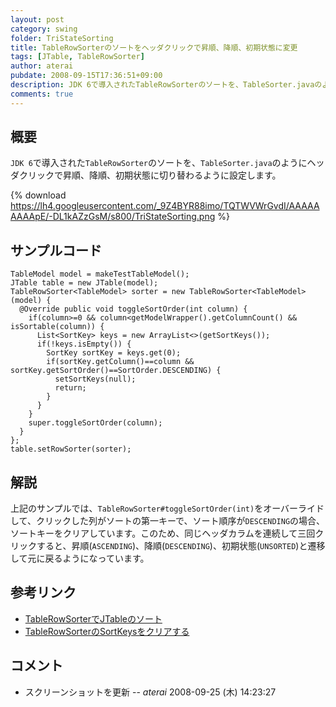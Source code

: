 ```yaml
---
layout: post
category: swing
folder: TriStateSorting
title: TableRowSorterのソートをヘッダクリックで昇順、降順、初期状態に変更
tags: [JTable, TableRowSorter]
author: aterai
pubdate: 2008-09-15T17:36:51+09:00
description: JDK 6で導入されたTableRowSorterのソートを、TableSorter.javaのようにヘッダクリックで昇順、降順、初期状態に切り替わるように設定します。
comments: true
---
```

## 概要
`JDK 6`で導入された`TableRowSorter`のソートを、`TableSorter.java`のようにヘッダクリックで昇順、降順、初期状態に切り替わるように設定します。

{% download https://lh4.googleusercontent.com/_9Z4BYR88imo/TQTWVWrGvdI/AAAAAAAAApE/-DL1kAZzGsM/s800/TriStateSorting.png %}

## サンプルコード
<pre class="prettyprint"><code>TableModel model = makeTestTableModel();
JTable table = new JTable(model);
TableRowSorter&lt;TableModel&gt; sorter = new TableRowSorter&lt;TableModel&gt;(model) {
  @Override public void toggleSortOrder(int column) {
    if(column&gt;=0 &amp;&amp; column&lt;getModelWrapper().getColumnCount() &amp;&amp; isSortable(column)) {
      List&lt;SortKey&gt; keys = new ArrayList&lt;&gt;(getSortKeys());
      if(!keys.isEmpty()) {
        SortKey sortKey = keys.get(0);
        if(sortKey.getColumn()==column &amp;&amp; sortKey.getSortOrder()==SortOrder.DESCENDING) {
          setSortKeys(null);
          return;
        }
      }
    }
    super.toggleSortOrder(column);
  }
};
table.setRowSorter(sorter);
</code></pre>

## 解説
上記のサンプルでは、`TableRowSorter#toggleSortOrder(int)`をオーバーライドして、クリックした列がソートの第一キーで、ソート順序が`DESCENDING`の場合、ソートキーをクリアしています。このため、同じヘッダカラムを連続して三回クリックすると、昇順(`ASCENDING`)、降順(`DESCENDING`)、初期状態(`UNSORTED`)と遷移して元に戻るようになっています。

## 参考リンク
- [TableRowSorterでJTableのソート](http://terai.xrea.jp/Swing/TableRowSorter.html)
- [TableRowSorterのSortKeysをクリアする](http://terai.xrea.jp/Swing/ClearSortingState.html)

<!-- dummy comment line for breaking list -->

## コメント
- スクリーンショットを更新 -- *aterai* 2008-09-25 (木) 14:23:27

<!-- dummy comment line for breaking list -->
